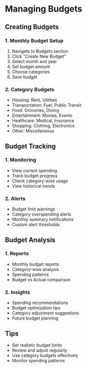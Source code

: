 # Managing Budgets

## Creating Budgets

### 1. Monthly Budget Setup
1. Navigate to Budgets section
2. Click "Create New Budget"
3. Select month and year
4. Set budget amount
5. Choose categories
6. Save budget

### 2. Category Budgets
- Housing: Rent, Utilities
- Transportation: Fuel, Public Transit
- Food: Groceries, Dining
- Entertainment: Movies, Events
- Healthcare: Medical, Insurance
- Shopping: Clothing, Electronics
- Other: Miscellaneous

## Budget Tracking

### 1. Monitoring
- View current spending
- Track budget progress
- Check category-wise usage
- View historical trends

### 2. Alerts
- Budget limit warnings
- Category overspending alerts
- Monthly summary notifications
- Custom alert thresholds

## Budget Analysis

### 1. Reports
- Monthly budget reports
- Category-wise analysis
- Spending patterns
- Budget vs Actual comparison

### 2. Insights
- Spending recommendations
- Budget optimization tips
- Category adjustment suggestions
- Future budget planning

## Tips
- Set realistic budget limits
- Review and adjust regularly
- Use category budgets effectively
- Monitor spending patterns 
